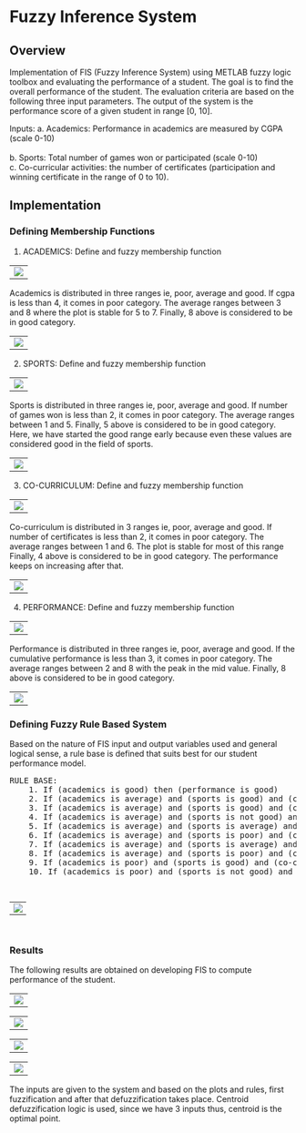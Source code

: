 # Fuzzy Inference System

## Overview

Implementation of FIS (Fuzzy Inference System) using METLAB fuzzy logic toolbox and evaluating the performance of a student. The goal is to find the overall performance of the student. The evaluation criteria are based on the following three input parameters. The output of the system is the performance score of a given student in range [0, 10].  
 
Inputs: 
	a. Academics: Performance in academics are measured by CGPA (scale 0-10)<br/>  
	b. Sports: Total number of games won or participated (scale 0-10)<br/> 
	c. Co-curricular activities: the number of certificates (participation and winning certificate in the range of 0 to 10).<br/>   
 
## Implementation  

### Defining Membership Functions

1. ACADEMICS: Define and fuzzy membership function 
	  
  <table>
    <tr>
     <td><img src="https://github.com/tatae3012/Prolog/blob/master/Fuzzy%20Inference%20System/ScreenShots/1.jpg"></td>
    </tr>
  </table>
  
Academics is distributed in three ranges ie, poor, average and good. If cgpa is less than 4, it comes in poor category. The average ranges between 3 and 8 where the plot is stable for 5 to 7.  Finally, 8 above is considered to be in good category. 

  <table>
    <tr>
     <td><img src="https://github.com/tatae3012/Prolog/blob/master/Fuzzy%20Inference%20System/ScreenShots/2.jpg"></td>
    </tr>
  </table>
	  
2. SPORTS: Define and fuzzy membership function 
 
  <table>
    <tr>
     <td><img src="https://github.com/tatae3012/Prolog/blob/master/Fuzzy%20Inference%20System/ScreenShots/3.jpg"></td>
    </tr>
  </table>
  
Sports is distributed in three ranges ie, poor, average and good. If number of games won is less than 2, it comes in poor category. The average ranges between 1 and 5. Finally, 5 above is considered to be in good category. Here, we have started the good range early because even these values are considered good in the field of sports.

  <table>
    <tr>
     <td><img src="https://github.com/tatae3012/Prolog/blob/master/Fuzzy%20Inference%20System/ScreenShots/4.jpg"></td>
    </tr>
  </table> 
  
3. CO-CURRICULUM: Define and fuzzy membership function 
 
  <table>
    <tr>
     <td><img src="https://github.com/tatae3012/Prolog/blob/master/Fuzzy%20Inference%20System/ScreenShots/5.jpg"></td>
    </tr>
  </table>
  
Co-curriculum is distributed in 3 ranges ie, poor, average and good. If number of certificates is less than 2, it comes in poor category. The average ranges between 1 and 6. The plot is stable for most of this range Finally, 4 above is considered to be in good category. The performance keeps on increasing after that.
   
   <table>
    <tr>
     <td><img src="https://github.com/tatae3012/Prolog/blob/master/Fuzzy%20Inference%20System/ScreenShots/6.jpg"></td>
    </tr>
  </table>

4. PERFORMANCE: Define and fuzzy membership function 
 
  <table>
    <tr>
     <td><img src="https://github.com/tatae3012/Prolog/blob/master/Fuzzy%20Inference%20System/ScreenShots/7.jpg"></td>
    </tr>
  </table>
  
Performance is distributed in three ranges ie, poor, average and good. If the cumulative performance is less than 3, it comes in poor category. The average ranges between 2 and 8 with the peak in the mid value. Finally, 8 above is considered to be in good category. 

  <table>
    <tr>
     <td><img src="https://github.com/tatae3012/Prolog/blob/master/Fuzzy%20Inference%20System/ScreenShots/8.jpg"></td>
    </tr>
  </table>
 
### Defining Fuzzy Rule Based System
  
Based on the nature of FIS input and output variables used and general logical sense, a rule base is defined that suits best for our student performance model.
<pre>
RULE BASE: 
	1. If (academics is good) then (performance is good) 
	2. If (academics is average) and (sports is good) and (co-curricular is good) then (performance is good) 
	3. If (academics is average) and (sports is good) and (co-curricular is not good) then (performance is good) 
	4. If (academics is average) and (sports is not good) and (co-curricular is good) then (performance is good) 
	5. If (academics is average) and (sports is average) and (co-curricular is average) then (performance is average) 
	6. If (academics is average) and (sports is poor) and (co-curricular is poor) then (performance is poor) 
	7. If (academics is average) and (sports is average) and (co-curricular is poor) then (performance is average) 
	8. If (academics is average) and (sports is poor) and (co-curricular is average) then (performance is average) 
	9. If (academics is poor) and (sports is good) and (co-curricular is good) then (performance is average)  
	10. If (academics is poor) and (sports is not good) and (co-curricular is not good) then (performance is poor) 

  <table>
    <tr>
     <td><img src="https://github.com/tatae3012/Prolog/blob/master/Fuzzy%20Inference%20System/ScreenShots/9.jpg"></td>
    </tr>
  </table>
</pre>  
 
### Results

The following results are obtained on developing FIS to compute performance of the student. 	 
 
  <table>
    <tr>
     <td><img src="https://github.com/tatae3012/Prolog/blob/master/Fuzzy%20Inference%20System/ScreenShots/10.jpg"></td>
    </tr>
  </table>
   
  <table>
    <tr>
     <td><img src="https://github.com/tatae3012/Prolog/blob/master/Fuzzy%20Inference%20System/ScreenShots/11.jpg"></td>
    </tr>
  </table> 
 
  <table>
    <tr>
     <td><img src="https://github.com/tatae3012/Prolog/blob/master/Fuzzy%20Inference%20System/ScreenShots/12.jpg"></td>
    </tr>
  </table> 
 
   <table>
    <tr>
     <td><img src="https://github.com/tatae3012/Prolog/blob/master/Fuzzy%20Inference%20System/ScreenShots/13.jpg"></td>
    </tr>
  </table>
  
The inputs are given to the system and based on the plots and rules, first fuzzification and after that defuzzification takes place. Centroid defuzzification logic is used, since we have 3 inputs thus, centroid is the optimal point.
